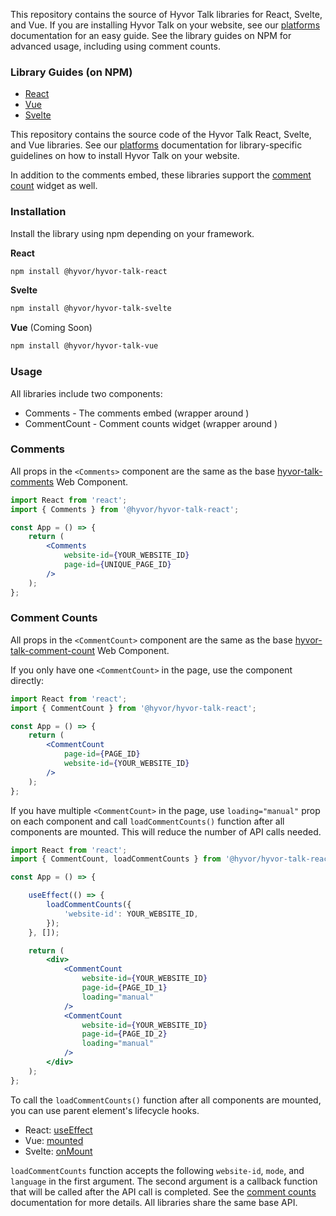 This repository contains the source of Hyvor Talk libraries for React, Svelte, and Vue. If you are installing Hyvor Talk on your website, see our [platforms](https://talk.hyvor.com/docs/platforms) documentation for an easy guide. See the library guides on NPM for advanced usage, including using comment counts.

### Library Guides (on NPM)

* [React](https://www.npmjs.com/package/@hyvor/hyvor-talk-react)
* [Vue](https://www.npmjs.com/package/@hyvor/hyvor-talk-vue)
* [Svelte](https://www.npmjs.com/package/@hyvor/hyvor-talk-svelte)


This repository contains the source code of the Hyvor Talk React, Svelte, and Vue libraries. See our [platforms](https://talk.hyvor.com/docsv3/platforms) documentation for library-specific guidelines on how to install Hyvor Talk on your website.

In addition to the comments embed, these libraries support the [comment count]((https://talk.hyvor.com/docsv3/comment-counts)) widget as well.

### Installation

Install the library using npm depending on your framework.

**React**

```bash
npm install @hyvor/hyvor-talk-react
```

**Svelte**

```bash
npm install @hyvor/hyvor-talk-svelte
```

**Vue** (Coming Soon)

```bash
npm install @hyvor/hyvor-talk-vue
```


### Usage

All libraries include two components:

- Comments - The comments embed (wrapper around [<hyvor-talk-comments>](https://talk.hyvor.com/docsv3/install))
- CommentCount - Comment counts widget (wrapper around [<hyvor-talk-comment-count>](https://talk.hyvor.com/docsv3/comment-counts))

### Comments

All props in the `<Comments>` component are the same as the base [hyvor-talk-comments](https://talk.hyvor.com/docsv3/install) Web Component.


```jsx
import React from 'react';
import { Comments } from '@hyvor/hyvor-talk-react';

const App = () => {
    return (
        <Comments
            website-id={YOUR_WEBSITE_ID}
            page-id={UNIQUE_PAGE_ID}
        />
    );
};
```

<!-- Vue/svelte libraries have the same API. -->

### Comment Counts

All props in the `<CommentCount>` component are the same as the base [hyvor-talk-comment-count](https://talk.hyvor.com/docsv3/comment-counts) Web Component.

If you only have one `<CommentCount>` in the page, use the component directly:

```jsx
import React from 'react';
import { CommentCount } from '@hyvor/hyvor-talk-react';

const App = () => {
    return (
        <CommentCount
            page-id={PAGE_ID}
            website-id={YOUR_WEBSITE_ID}
        />
    );
};
```

If you have multiple `<CommentCount>` in the page, use `loading="manual"` prop on each component and call `loadCommentCounts()` function after all components are mounted. This will reduce the number of API calls needed.

```jsx
import React from 'react';
import { CommentCount, loadCommentCounts } from '@hyvor/hyvor-talk-react';

const App = () => {

    useEffect(() => {
        loadCommentCounts({
            'website-id': YOUR_WEBSITE_ID,
        });
    }, []);

    return (
        <div>
            <CommentCount
                website-id={YOUR_WEBSITE_ID}
                page-id={PAGE_ID_1}
                loading="manual"
            />
            <CommentCount
                website-id={YOUR_WEBSITE_ID}
                page-id={PAGE_ID_2}
                loading="manual"
            />
        </div>
    );
};
```

To call the `loadCommentCounts()` function after all components are mounted, you can use parent element's lifecycle hooks.

* React: [useEffect](https://reactjs.org/docs/hooks-effect.html)
* Vue: [mounted](https://vuejs.org/api/options-lifecycle.html#mounted)  
* Svelte: [onMount](https://svelte.dev/docs#run-time-svelte-onmount)

`loadCommentCounts` function accepts the following `website-id`, `mode`, and `language` in the first argument. The second argument is a callback function that will be called after the API call is completed. See the [comment counts](https://talk.hyvor.com/docsv3/comment-counts) documentation for more details. All libraries share the same base API.